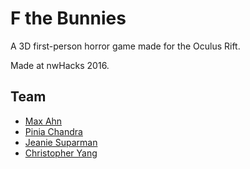 # F the Bunnies

A 3D first-person horror game made for the Oculus Rift.

Made at nwHacks 2016.

## Team

* [Max Ahn](https://github.com/maxahn)
* [Pinia Chandra](https://github.com/ppnia)
* [Jeanie Suparman](https://github.com/jeaniewu)
* [Christopher Yang](https://github.com/chriscyang)
